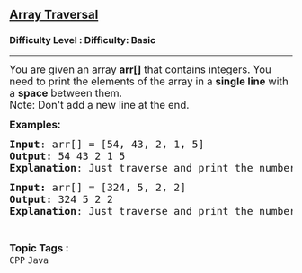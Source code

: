 <h2><a href="https://www.geeksforgeeks.org/problems/array-traversal/1?page=7&category=Arrays,CPP&difficulty=Basic&sortBy=submissions">Array Traversal</a></h2><h3>Difficulty Level : Difficulty: Basic</h3><hr><div class="problems_problem_content__Xm_eO"><p><span style="font-size: 18px;">You are given an array <strong>arr[]</strong> that contains integers. You need to print the elements of the array in a <strong>single line</strong> with a <strong>space</strong> between them.<br>Note: Don't add a new line at the end.</span></p>
<p><span style="font-size: 18px;"><strong>Examples:</strong></span></p>
<pre><span style="font-size: 18px;"><strong>Input</strong>: arr[] = [54, 43, 2, 1, 5]
<strong>Output:</strong> 54 43 2 1 5
<strong>Explanation</strong>: Just traverse and print the numbers.</span></pre>
<pre><span style="font-size: 18px;"><strong>Input: </strong>arr[] = [324, 5, 2, 2]
<strong>Output: </strong>324 5 2 2
<strong>Explanation</strong>: Just traverse and print the numbers.</span></pre></div><br><p><span style=font-size:18px><strong>Topic Tags : </strong><br><code>CPP</code>&nbsp;<code>Java</code>&nbsp;